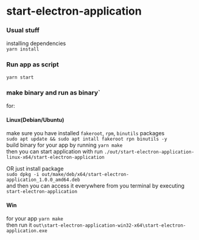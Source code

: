 # start-electron-application

### Usual stuff
installing dependencies   
`yarn install`

### Run app as script
`yarn start`


### make binary and run as binary`
for:
#### Linux(Debian/Ubuntu) 
make sure you have installed `fakeroot`, `rpm`, `binutils` packages  
`sudo apt update && sudo apt intall fakeroot rpn binutils -y`  
build binary for your app by running `yarn make`    
then you can start application with run `./out/start-electron-application-linux-x64/start-electron-application`  


OR just install package  
`sudo dpkg -i out/make/deb/x64/start-electron-application_1.0.0_amd64.deb`  
and then you can access it everywhere from you terminal by executing `start-electron-application`

#### Win
for your app `yarn make`  
then run it `out\start-electron-application-win32-x64\start-electron-application.exe`   
